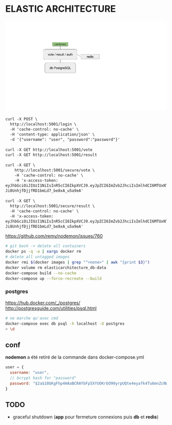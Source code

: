 # ELASTIC ARCHITECTURE

![architecture](architecture.png)

```
curl -X POST \
  http://localhost:5001/login \
  -H 'cache-control: no-cache' \
  -H 'content-type: application/json' \
  -d '{"username": "user", "password":"password"}'

curl -X GET http://localhost:5001/vote
curl -X GET http://localhost:5001/result

curl -X GET \
    http://localhost:5001/secure/vote \
    -H 'cache-control: no-cache' \
    -H 'x-access-token: eyJhbGciOiJIUzI1NiIsInR5cCI6IkpXVCJ9.eyJpZCI6ImZvb2JhciIsImlhdCI6MTUxNTQzNzgyMCwiZXhwIjoxNTE1NTI0MjIwfQ.BBp7kphEb-Ji8UnhjfDjjfRD1bmLd7_be8xA_u5a9eA'

curl -X GET \
  http://localhost:5001/secure/result \
  -H 'cache-control: no-cache' \
  -H 'x-access-token: eyJhbGciOiJIUzI1NiIsInR5cCI6IkpXVCJ9.eyJpZCI6ImZvb2JhciIsImlhdCI6MTUxNTQzNzgyMCwiZXhwIjoxNTE1NTI0MjIwfQ.BBp7kphEb-Ji8UnhjfDjjfRD1bmLd7_be8xA_u5a9eA'
```

https://github.com/remy/nodemon/issues/760
```sh
# git bash -> delete all containers
docker ps -q -a | xargs docker rm
# delete all untagged images
docker rmi $(docker images | grep "^<none>" | awk "{print $3}")
docker volume rm elasticarchitecture_db-data
docker-compose build --no-cache
docker-compose up --force-recreate --build
```

### postgres
https://hub.docker.com/_/postgres/  
http://postgresguide.com/utilities/psql.html
```sh
# ne marche qu'avec cmd
docker-compose exec db psql -h localhost -U postgres
> \d
```

## conf

**nodemon** a été retiré de la commande dans docker-compose.yml

```js
user = {
  username: "user",
  // bcrypt hash for "password"
  password: "$2a$10$KgFhp4HAaBCRAYbFp5XYUOKrbO90yrpUQte4eyafk4Tu6mnZcNWiK",
}
```

## TODO

* graceful shutdown (**app** pour fermeture connexions puis **db** et **redis**)
